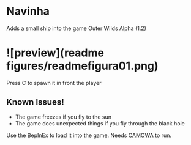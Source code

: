 # Navinha
Adds a small ship into the game Outer Wilds Alpha (1.2)


#  ![preview](readme figures/readmefigura01.png)

Press C to spawn it in front the player

## Known Issues!
* The game freezes if you fly to the sun
* The game does unexpected things if you fly through the black hole

Use the BepInEx to load it into the game. Needs [CAMOWA](https://github.com/ShoosGun/CAMOWA/releases) to run.